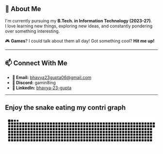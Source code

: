 
## 🚀 About Me

I'm currently pursuing my **B.Tech. in Information Technology (2023-27)**.  
I love learning new things, exploring new ideas, and constantly pondering over something interesting.

🎮 **Games**? I could talk about them all day! Got something cool? **Hit me up!**

---

## 📫 Connect With Me

- **📧 Email:** [bhavya23gupta06@gmail.com](mailto:bhavya23gupta06@gmail.com)
- **💬 Discord:** gamin8ing
- **💼 LinkedIn:** [bhavya-23-gupta](https://linkedin.com/in/bhavya-23-gupta)

---

## Enjoy the snake eating my contri graph

![snake eating](https://github.com/Gamin8ing/Gamin8ing/blob/output/snake.svg)

###
